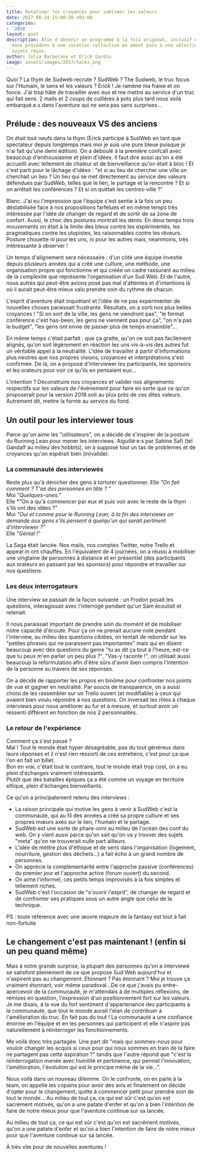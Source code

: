 ```yaml
---
title: Ratatiner les croyances pour sublimer les valeurs
date: 2017-08-24 15:00:50 +01:00
categories:
- '2018'
layout: post
description: Afin d'obtenir un programme à la fois original, inclusif et cohérent,
  nous procédons à une curation collective en amont puis à une sélection parmi les
  sujets reçus.
author: Julia Barbelane et Erick Gardin
image: assets/images/2017/talks.png
---
```


Quoi ? La thym de Sudweb recrute ? SudWeb ? The Sudweb, le truc focus sur l'Humain, le sens et les valeurs ? Erick ! Je ramène ma fraise et on fonce. J'ai trop hâte de travailler avec eux et me mettre au service d'un truc qui fait sens. 2 mails et 2 coups de cuillères à pots plus tard nous voilà embarqué.e.s dans l'aventure qui ne sera pas sans surprises...

## Prélude : des nouveaux VS des anciens

On était tout neufs dans la thym (Erick participe à SudWeb en tant que spectateur depuis longtemps mais moi je suis une pure bleue puisque je n'ai fait qu'une demi édition). On a déboulé à la première confcall avec beaucoup d'enthousiasme et plein d'idées. Il faut dire aussi qu'on a été accueilli avec tellement de chaleur et de bienveillance qu'on était à bloc ! Et c'est parti pour le lâchage d'idées : "et si au lieu de chercher une ville on cherchait un lieu ? Un lieu qui se met directement au service des valeurs défendues par SudWeb, telles que le lien, le partage et la rencontre ?  Et si on arrêtait les conférences ? Et si on quittait les centres-ville ?"

Blanc. J'ai eu l'impression que l'équipe s'est sentie à la fois un peu déstabilisée face à nos propositions farfelues et en même temps très intéressée par l'idée de changer de regard et de sortir de sa zone de confort. Aussi, le choc des postures montrait les dents. En deux temps trois mouvements on était à la limite des bleus contre les expérimentés, les pragmatiques contre les utopistes, les raisonnables contre les rêveurs. Posture chouette ni pour les uns, ni pour les autres mais, néanmoins, très intéressante à observer !

Un temps d'alignement sera nécessaire : d'un côté une équipe investie depuis plusieurs années qui a créé une culture, une méthode, une organisation propre qui fonctionne et qui créée un cadre rassurant au milieu de la complexité que représente l'organisation d'un Sud Web. Et de l'autre, nous autres qui peut-être avions posé pas mal d'attentes et d'intentions là où il aurait peut-être mieux valu prendre soin du rythme de chacun.

L'esprit d'aventure était inquiétant et l'idée de ne pas expérimenter de nouvelles choses paraissait frustrante. Résultats, on a sorti nos plus belles croyances ! "Si on sort de la ville, les gens ne viendront pas", "le format conférence c'est has-been, les gens ne viennent pas pour ça", "on n'a pas le budget", "les gens ont envie de passer plus de temps ensemble"...

En même temps c'était parfait : que ça gratte, qu'on ne soit pas facilement alignés, qu'on soit légèrement en réaction les uns vis-à-vis des autres fut un véritable appel à la neutralité. L'idée de travailler à partir d'informations plus neutres que nos propres visions, croyances et interprétations s'est confirmée. De là, on a proposé d'interviewer les participants, les sponsors et les orateurs pour voir ce qu'ils en pensaient eux...

L'intention ? Déconstruire nos croyances et valider nos alignements respectifs sur les valeurs de l'évènement pour faire en sorte que ce qu'on proposerait pour la version 2018 soit au plus près de ces dites valeurs. Autrement dit, mettre la forme au service du fond.

## Un outil pour les interviewer tous

Parce qu'on aime les "utilisateurs", on a décidé de s'inspirer de la posture du Running Lean pour mener les interviews. Aiguillé·e·s par Sabine Safi (tel Gandalf au milieu des hobbits), on a supposé tout un tas de problèmes et de croyances qu'on espérait bien (in)valider.

### La communauté des interviewés
Reste plus qu'à dénicher des gens à torturer questionner.
Elle *"On fait comment ? T'as des personnes en tête ? "*  
Moi *"Quelques-unes."*  
Elle *"On a qu'à commencer par eux et puis voir avec le reste de la thym s'ils ont des idées ?"  
Moi *"Oui et comme pour le Running Lean, à la fin des interviews on demande aux gens s'ils pensent à quelqu'un qui serait pertinent d'interviewer ?"*  
Elle *"Génial !"*

La Saga était lancée. Nos mails, nos comptes Twitter, notre Trello et appear.in ont chauffés. En l'équivalent de 4 journées, on a réussi à mobiliser une vingtaine de personnes à distance et en présentiel (des participants aux orateurs en passant par les sponsors) pour répondre et travailler sur nos questions.

### Les deux interrogateurs
Une interview se passait de la façon suivante : un Frodon posait les questions, interagissait avec l'interrogé pendant qu'un Sam écoutait et retenait.  

Il nous paraissait important de prendre soin du moment et de mobiliser notre capacité d'écoute. Pour ça on ne prenait aucune note pendant l'interview, au milieu des questions ciblées, on tentait de rebondir sur les "petites phrases qui ne paraissent pas importantes" mais qui en disent beaucoup avec des questions du genre "tu as dit ça tout à l'heure, est-ce que tu peux m'en parler un peu plus ?", "Vas-y raconte !", on utilisait aussi beaucoup la reformulation afin d'être sûrs d'avoir bien compris l'intention de la personne au travers de ses réponses.  

On a décidé de rapporter les propos en binôme pour confronter nos points de vue et gagner en neutralité. Par soucis de transparence, on a aussi choisi de les rassembler sur un Trello ouvert (et modifiable) à ceux qui avaient bien voulu répondre à nos questions. On inversait les rôles à chaque interviews pour nous améliorer au fur et à mesure, et surtout avoir un ressenti différent en fonction de nos 2 personnalités.

### Le retour de l'expérience
Comment ça s'est passé ?  
Mal ! Tout le monde était hyper désagréable, pas du tout généreux dans leurs réponses et il n'est rien ressorti de ces entretiens, c'est pour ça que l'on en fait un billet.  
Bon en vrai, c'était tout le contraire, tout le monde était trop cool, on a eu plein d'échanges vraiment intéressants.  
Plutôt que des batailles épiques ça a été comme un voyage en territoire elfique, plein d'échanges bienveillants.

Ce qu'on a principalement retenu des interviews :  
- La raison principale qui motive les gens à venir à SudWeb c'est la communauté, qui au fil des années a créé sa propre culture et ses propres mœurs axés sur le lien, l'humain et le partage.
- SudWeb est une sorte de phare-ovni au milieu de l'océan des conf du web. On y vient aussi parce qu'on sait qu'on va y trouver des sujets "meta" qu'on ne trouverait nulle part ailleurs.
- L'idée de mettre plus d'éthique et de sens dans l'organisation (logement, nourriture, gestion des déchets...) a fait écho à un grand nombre de personnes.
- On apprécie la complémentarité entre l'approche passive (conférences) du premier jour et l'approche active (forum ouvert) du second.
- On aime l'informel, ces petits temps improvisés à la fois simples et tellement riches.
- SudWeb c'est l'occasion de "s'ouvrir l'esprit", de changer de regard et de confronter ses pratiques sous un autre angle que celui de la technique.

PS : toute référence avec une œuvre majeure de la fantasy est tout à fait non-fortuite

## Le changement c'est pas maintenant ! (enfin si un peu quand même)

Mais à notre grande surprise, la plupart des personnes qu'on a interviewé se satisfont pleinement de ce que propose Sud Web aujourd'hui et n'aspirent pas au changement. Étonnant ? Pas étonnant ? Moi je trouve ça vraiment étonnant, voir même paradoxal...De ce que j'avais pu entre-apercevoir de la communauté, je m'attendais à de multiples réflexions, de remises en question, l'expression d'un positionnement fort sur les valeurs. Je me disais, à la vue du fort sentiment d'appartenance des participants à la communauté, que tout le monde aurait l'élan de contribuer à l'amélioration du truc.
En fait pas du tout ! La communauté a une confiance énorme en l'équipe et en les personnes qui participent et elle n'aspire pas naturellement à réinterroger les fonctionnements.

Me voilà donc très partagée. Une part dit "mais qui sommes-nous pour vouloir changer les acquis si ceux pour qui nous sommes en train de la faire ne partagent pas cette aspiration ?" tandis que l'autre répond que "c'est la réinterrogation menée avec humilité et pertinence, qui permet l'innovation, l'amélioration, l'évolution qui est le principe même de la vie...".

Nous voilà dans un nouveau dilemme. On le confronte, on en parle à la team, on appelle les copains pour avoir des avis et finalement on décide d'opter pour le changement, quitte à commencer petit pour prendre soin de tout le monde... Au milieu de tout ça, ce qui est sûr c'est qu'on est sacrément motivés, qu'on a une patate d'enfer et qu'on a bien l'intention de faire de notre mieux pour que l'aventure continue sur sa lancée.

Au milieu de tout ça, ce qui est sûr c'est qu'on est sacrément motivés, qu'on a une patate d'enfer et qu'on a bien l'intention de faire de notre mieux pour que l'aventure continue sur sa lancée.

À très vite pour de nouvelles aventures !
